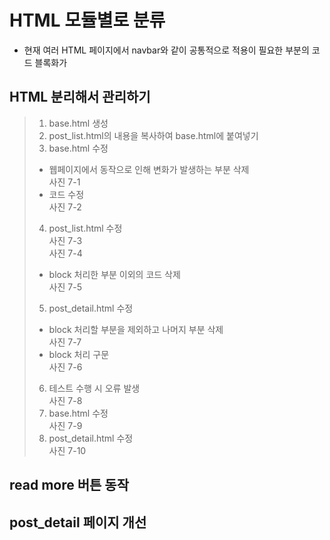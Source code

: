 

# HTML 모듈별로 분류
- 현재 여러 HTML 페이지에서 navbar와 같이 공통적으로 적용이 필요한 부분의 코드 블록화가 
## HTML 분리해서 관리하기
> 1. base.html 생성  
> 2. post_list.html의 내용을 복사하여 base.html에 붙여넣기  
> 3. base.html 수정  
> - 웹페이지에서 동작으로 인해 변화가 발생하는 부분 삭제  
> 사진 7-1
> - 코드 수정  
> 사진 7-2
> 4. post_list.html 수정  
> 사진 7-3  
> 사진 7-4  
> - block 처리한 부분 이외의 코드 삭제  
> 사진 7-5
> 5. post_detail.html 수정  
> - block 처리할 부분을 제외하고 나머지 부분 삭제  
> 사진 7-7
> - block 처리 구문  
> 사진 7-6
> 6. 테스트 수행 시 오류 발생  
> 사진 7-8
> 7. base.html 수정  
> 사진 7-9 
> 8. post_detail.html 수정  
> 사진 7-10

## read more 버튼 동작
## post_detail 페이지 개선
